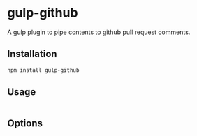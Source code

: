gulp-github
===========

A gulp plugin to pipe contents to github pull request comments.

Installation
------------

```sh
npm install gulp-github
```

Usage
-----

```javascript
```

Options
-------
